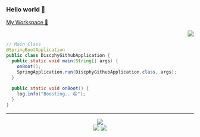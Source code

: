 ### Hello world 👋 

<a href="https://discphy.notion.site/discphy/Workspace-9a4ab150e8fa4520a5d74abc1a91df18">My Workspace 🏡</a>

<div align="right">  
  <a href="https://hits.seeyoufarm.com"><img src="https://hits.seeyoufarm.com/api/count/incr/badge.svg?url=https%3A%2F%2Fgithub.com%2Fdiscphy&count_bg=%2379C83D&title_bg=%23555555&icon=&icon_color=%23E7E7E7&title=hits&edge_flat=false"/></a>  
</div>
  
```java
// Main Class
@SpringBootApplication
public class DiscphyGithubApplication {
  public static void main(String[] args) {
    onBoot();
    SpringApplication.run(DiscphyGithubApplication.class, args);
  }
  
  public static void onBoot() {
    log.info("Boosting.. 😡");
  }
}
```


---
<div align="center">
  <img src="https://github-readme-stats.vercel.app/api?username=discphy&count_private=true&show_icons=true&theme=yeblu&?">
</div>

<div align="center">
  <img src="https://github-readme-stats.vercel.app/api/top-langs/?username=discphy&layout=compact&theme=yeblu">
  <a href="https://solved.ac/profile/discphy"><img src="http://mazassumnida.wtf/api/v2/generate_badge?boj=discphy"></a>
</div>
